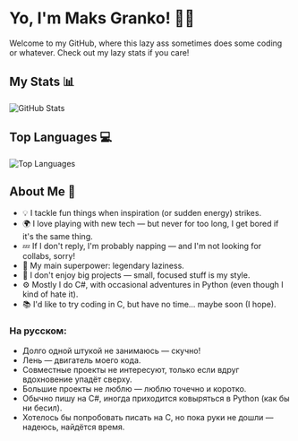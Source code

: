 # Yo, I'm Maks Granko! 👨‍💻
Welcome to my GitHub, where this lazy ass sometimes does some coding or whatever. Check out my lazy stats if you care!
## My Stats 📊
![GitHub Stats](https://github-readme-stats-eta-ivory-two2y94zwu.vercel.app/api?username=maksgranko&count_private=true&show_icons=true&bg_color=1a3c34&text_color=9eff8f&hide_border=true)
## Top Languages 💻
![Top Languages](https://github-readme-stats-eta-ivory-two2y94zwu.vercel.app/api/top-langs/?username=maksgranko&layout=compact&count_private=true&bg_color=1a3c34&text_color=9eff8f&hide_border=true)
## About Me 🌱
- 💡 I tackle fun things when inspiration (or sudden energy) strikes.
- 🌍 I love playing with new tech — but never for too long, I get bored if it's the same thing.
- 💤 If I don't reply, I'm probably napping — and I'm not looking for collabs, sorry!
- 🦥 My main superpower: legendary laziness.
- 🚀 I don't enjoy big projects — small, focused stuff is my style.
- ⚙️ Mostly I do C#, with occasional adventures in Python (even though I kind of hate it).
- 📚 I'd like to try coding in C, but have no time... maybe soon (I hope).
### На русском:
- Долго одной штукой не занимаюсь — скучно!
- Лень — двигатель моего кода.
- Совместные проекты не интересуют, только если вдруг вдохновение упадёт сверху.
- Большие проекты не люблю — люблю точечно и коротко.
- Обычно пишу на C#, иногда приходится ковыряться в Python (как бы ни бесил).
- Хотелось бы попробовать писать на C, но пока руки не дошли — надеюсь, найдётся время.
